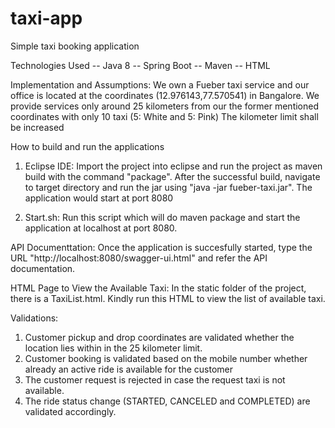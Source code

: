 # taxi-app
Simple taxi booking application

Technologies Used
-- Java 8
-- Spring Boot
-- Maven
-- HTML

Implementation and Assumptions: We own a Fueber taxi service and our office is located at the coordinates (12.976143,77.570541) in Bangalore. 
                                We provide services only around 25 kilometers from our the former mentioned coordinates with only 10 taxi (5: White and 5: Pink)
                                The kilometer limit shall be increased

How to build and run the applications
1. Eclipse IDE: Import the project into eclipse and run the project as maven build with the command "package".
                After the successful build, navigate to target directory and run the jar using "java -jar fueber-taxi.jar". The application would start at port 8080
				
2. Start.sh: Run this script which will do maven package and start the application at localhost at port 8080.

API Documenttation: Once the application is succesfully started, type the URL "http://localhost:8080/swagger-ui.html" and refer the API documentation.

HTML Page to View the Available Taxi: In the static folder of the project, there is a TaxiList.html. Kindly run this HTML to view the list of available taxi.

Validations: 
1. Customer pickup and drop coordinates are validated whether the location lies within in the 25 kilometer limit.
2. Customer booking is validated based on the mobile number whether already an active ride is available for the customer
3. The customer request is rejected in case the request taxi is not available.
4. The ride status change (STARTED, CANCELED and COMPLETED) are validated accordingly.
